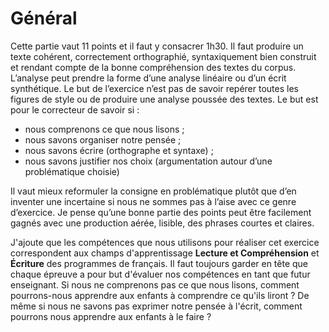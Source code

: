 # Général

Cette partie vaut 11 points et il faut y consacrer 1h30. Il faut
produire un texte cohérent, correctement orthographié, syntaxiquement
bien construit et rendant compte de la bonne compréhension des textes du
corpus. L’analyse peut prendre la forme d’une analyse linéaire ou d’un 
écrit synthétique. Le but de l’exercice n’est pas de savoir repérer
toutes les figures de style ou de produire une analyse poussée des
textes. Le but est pour le correcteur de savoir si :
* nous comprenons ce que nous lisons ;
* nous savons organiser notre pensée ;
* nous savons écrire (orthographe et syntaxe) ;
* nous savons justifier nos choix (argumentation autour d’une
problématique choisie)

Il vaut mieux reformuler la consigne en problématique plutôt que d’en
inventer une incertaine si nous ne sommes pas à l’aise avec ce genre
d’exercice. Je pense qu’une bonne partie des points peut être facilement
gagnés avec une production aérée, lisible, des phrases courtes et
claires. 

J'ajoute que les compétences que nous utilisons pour réaliser cet
exercice correspondent aux champs d'apprentissage **Lecture et
Compréhension** et **Écriture** des programmes de français. Il faut
toujours garder en tête que chaque épreuve a pour but d'évaluer nos
compétences en tant que futur enseignant. Si nous ne comprenons pas ce
que nous lisons, comment pourrons-nous apprendre aux enfants à
comprendre ce qu'ils liront ? De même si nous ne savons pas exprimer
notre pensée à l'écrit, comment pourrons nous apprendre aux enfants à le
faire ?
